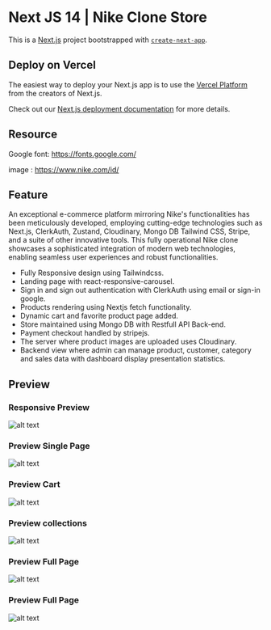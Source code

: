 # Next JS 14 | Nike Clone Store

This is a [Next.js](https://nextjs.org/) project bootstrapped with [`create-next-app`](https://github.com/vercel/next.js/tree/canary/packages/create-next-app).

## Deploy on Vercel

The easiest way to deploy your Next.js app is to use the [Vercel Platform](https://vercel.com/new?utm_medium=default-template&filter=next.js&utm_source=create-next-app&utm_campaign=create-next-app-readme) from the creators of Next.js.

Check out our [Next.js deployment documentation](https://nextjs.org/docs/deployment) for more details.

## Resource

Google font: https://fonts.google.com/

image : https://www.nike.com/id/

## Feature

An exceptional e-commerce platform mirroring Nike's functionalities has been meticulously developed, employing cutting-edge technologies such as Next.js, ClerkAuth, Zustand, Cloudinary, Mongo DB Tailwind CSS, Stripe, and a suite of other innovative tools. This fully operational Nike clone showcases a sophisticated integration of modern web technologies, enabling seamless user experiences and robust functionalities.

- Fully Responsive design using Tailwindcss.
- Landing page with react-responsive-carousel.
- Sign in and sign out authentication with ClerkAuth using email or sign-in google.
- Products rendering using Nextjs fetch functionality.
- Dynamic cart and favorite product page added.
- Store maintained using Mongo DB with Restfull API Back-end.
- Payment checkout handled by stripejs.
- The server where product images are uploaded uses Cloudinary.
- Backend view where admin can manage product, customer, category and sales data with dashboard display presentation statistics.

## Preview

### Responsive Preview

![alt text](https://github.com/muslim2210/nike-clone-store/blob/master/public/preview.png?raw=true)

### Preview Single Page

![alt text](https://github.com/muslim2210/nike-clone-store/blob/master/public/single-page.png?raw=true)

### Preview Cart

![alt text](https://github.com/muslim2210/nike-clone-store/blob/master/public/cart.png?raw=true)

### Preview collections

![alt text](https://github.com/muslim2210/nike-clone-store/blob/master/public/collections.png?raw=true)

### Preview Full Page

![alt text](https://github.com/muslim2210/nike-clone-store/blob/master/public/preview-full.png?raw=true)

### Preview Full Page

![alt text](https://github.com/muslim2210/nike-clone-store/blob/master/public/preview-full-2.png?raw=true)
